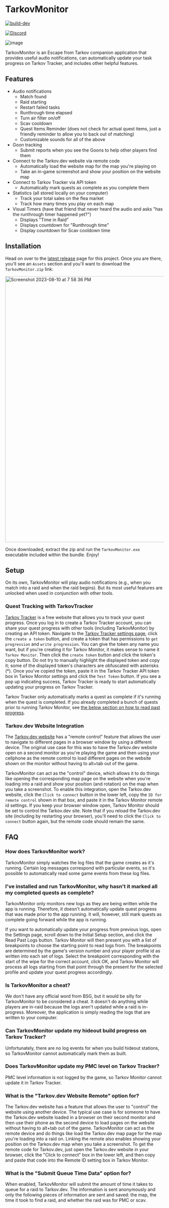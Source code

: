 # TarkovMonitor

[![build-dev](https://github.com/the-hideout/TarkovMonitor/actions/workflows/build-dev.yml/badge.svg)](https://github.com/the-hideout/TarkovMonitor/actions/workflows/build-dev.yml)

[![Discord](https://img.shields.io/discord/956236955815907388?color=7388DA&label=Discord)](https://discord.gg/XPAsKGHSzH)

![image](https://github.com/the-hideout/TarkovMonitor/assets/1557581/99602d29-98c8-4738-8757-0fa763d54e9a)

TarkovMonitor is an Escape from Tarkov companion application that provides useful audio notifications, can automatically update your task progress on Tarkov Tracker, and includes other helpful features.

## Features

- Audio notifications
    - Match found
    - Raid starting
    - Restart failed tasks
    - Runthrough time elapsed
    - Turn air filter on/off
    - Scav cooldown
    - Quest Items Reminder (does not check for actual quest items, just a friendly reminder to allow you to back out of matching)
    - Customizable sounds for all of the above
- Goon tracking
    - Submit reports when you see the Goons to help other players find them
- Connect to the Tarkov.dev website via remote code
    - Automatically load the website map for the map you're playing on
    - Take an in-game screenshot and show your position on the website map
- Connect to Tarkov Tracker via API token
    - Automatically mark quests as complete as you complete them
- Statistics (all stored locally on your computer)
    - Track your total sales on the flea market
    - Track how many times you play on each map
- Visual Timers (have that friend that never heard the audio and asks "has the runthrough timer happened yet?")
   - Displays "Time in Raid"
   - Displays countdown for "Runthrough time"
   - Display countdown for Scav cooldown time

## Installation

Head on over to the [latest release](https://github.com/the-hideout/TarkovMonitor/releases/latest) page for this project. Once you are there, you'll see an `Assets` section and you'll want to download the `TarkovMonitor.zip` link:

<img width="845" alt="Screenshot 2023-08-10 at 7 58 36 PM" src="https://github.com/the-hideout/TarkovMonitor/assets/23362539/86fbb000-25a3-4d71-bf39-45d622d61e8e">

Once downloaded, extract the zip and run the `TarkovMonitor.exe` executable included within the bundle. Enjoy!

## Setup

On its own, TarkovMonitor will play audio notifications (e.g., when you match into a raid and when the raid begins). But its most useful features are unlocked when used in conjunction with other tools.

### Quest Tracking with TarkovTracker

[Tarkov Tracker](https://tarkovtracker.io) is a free website that allows you to track your quest progress. Once you log in to create a Tarkov Tracker account, you can share your quest progress with other tools (including TarkovMonitor) by creating an API token. Navigate to the [Tarkov Tracker settings page](https://tarkovtracker.io/settings), click the `create a token` button, and create a token that has permissions to `get progression` and `write progression`. You can give the token any name you want, but if you're creating it for Tarkov Monitor, it makes sense to name it `Tarkov Monitor`. Then click the `create token` button and click the token's copy button. Do not try to manually highlight the displayed token and copy it; some of the displayed token's characters are obfuscated with asterisks (*). Once you've copied the token, paste it in the Tarkov Tracker API token box in Tarkov Monitor settings and click the `Test Token` button. If you see a pop up indicating success, Tarkov Tracker is ready to start automatically updating your progress on Tarkov Tracker.

Tarkov Tracker only automatically marks a quest as complete if it's running when the quest is completed. If you already completed a bunch of quests prior to running Tarkov Monitor, see [the below section on how to read past progress](#ive-installed-and-run-tarkovmonitor-why-hasnt-it-marked-all-my-completed-quests-as-complete).

### Tarkov.dev Website Integration

The [Tarkov.dev website](https://tarkov.dev) has a "remote control" feature that allows the user to navigate to different pages in a browser window by using a different device. The original use case for this was to have the Tarkov.dev website open on a second monitor as you're playing the game and then using your cellphone as the remote control to load different pages on the website shown on the monitor without having to alt+tab out of the game.

TarkovMonitor can act as the "control" device, which allows it to do things like opening the corresponding map page on the website when you're loading into a raid and show your position (and rotation) on the map when you take a screenshot. To enable this integration, open the Tarkov.dev website, click the `Click to connect` button in the lower left, copy the `ID for remote control` shown in that box, and paste it in the Tarkov Monitor remote id settings. If you keep your browser window open, Tarkov Monitor should be set to control the Tarkov.dev site. Note that if you reload the Tarkov.dev site (including by restarting your browser), you'll need to click the `Click to connect` button again, but the remote code should remain the same.

## FAQ

### How does TarkovMonitor work?

TarkovMonitor simply watches the log files that the game creates as it's running. Certain log messages correspond with particular events, so it's possible to automatically read some game events from these log files.

### I've installed and run TarkovMonitor, why hasn't it marked all my completed quests as complete?

TarkovMonitor only monitors new logs as they are being written while the app is running. Therefore, it doesn't automatically update quest progress that was made prior to the app running. It will, however, still mark quests as complete going forward while the app is running.

If you want to automatically update your progress from previous logs, open the Settings page, scroll down to the Initial Setup section, and click the Read Past Logs button. Tarkov Monitor will then present you with a list of breakpoints to choose the starting point to read logs from. The breakpoints are determined by the game's version number and your player profile id as written into each set of logs. Select the breakpoint corresponding with the start of the wipe for the correct account, click OK, and Tarkov Monitor will process all logs starting from that point through the present for the selected profile and update your quest progress accordingly.

### Is TarkovMonitor a cheat?

We don't have any official word from BSG, but it would be silly for TarkovMonitor to be considered a cheat. It doesn't do anything while players are in-raid because the logs aren't updated while a raid is in-progress. Moreover, the application is simply reading the logs that are written to your computer.

### Can TarkovMonitor update my hideout build progress on Tarkov Tracker?

Unfortunately, there are no log events for when you build hideout stations, so TarkovMonitor cannot automatically mark them as built.

### Does TarkovMonitor update my PMC level on Tarkov Tracker?

PMC level information is not logged by the game, so Tarkov Monitor cannot update it in Tarkov Tracker.

### What is the "Tarkov.dev Website Remote" option for?

The Tarkov.dev website has a feature that allows the user to "control" the website using another device. The typical use case is for someone to have the Tarkov.dev website loaded in a browser on their second monitor and then use their phone as the second device to load pages on the website without having to alt+tab out of the game. TarkovMonitor can act as the remote device and do things like load the Tarkov.dev map page for the map you're loading into a raid on. Linking the remote also enables showing your position on the Tarkov.dev map when you take a screenshot. To get the remote code for Tarkov.dev, just open the Tarkov.dev website in your browser, click the "Click to connect" box in the lower left, and then copy and paste that code into the Remote ID setting box in Tarkov Monitor.

### What is the "Submit Queue Time Data" option for?

When enabled, TarkovMonitor will submit the amount of time it takes to queue for a raid to Tarkov.dev. The information is sent anonymously and only the following pieces of information are sent and saved: the map, the time it took to find a raid, and whether the raid was for PMC or scav.
